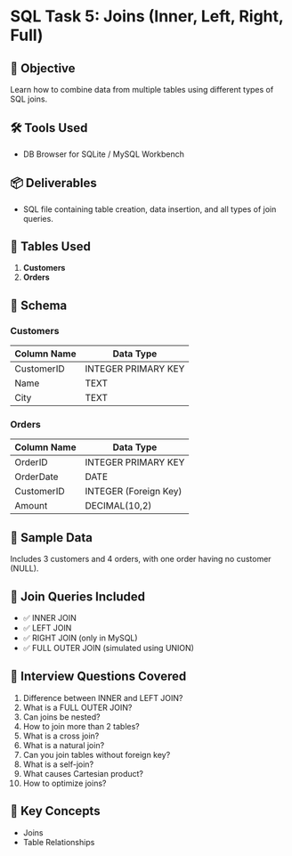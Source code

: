 
# SQL Task 5: Joins (Inner, Left, Right, Full)

## 🎯 Objective
Learn how to combine data from multiple tables using different types of SQL joins.

## 🛠 Tools Used
- DB Browser for SQLite / MySQL Workbench

## 📦 Deliverables
- SQL file containing table creation, data insertion, and all types of join queries.

## 🧱 Tables Used
1. **Customers**
2. **Orders**

## 📂 Schema

### Customers
| Column Name | Data Type |
|-------------|------------|
| CustomerID  | INTEGER PRIMARY KEY |
| Name        | TEXT |
| City        | TEXT |

### Orders
| Column Name | Data Type |
|-------------|------------|
| OrderID     | INTEGER PRIMARY KEY |
| OrderDate   | DATE |
| CustomerID  | INTEGER (Foreign Key) |
| Amount      | DECIMAL(10,2) |

## 💾 Sample Data
Includes 3 customers and 4 orders, with one order having no customer (NULL).

## 🔗 Join Queries Included
- ✅ INNER JOIN
- ✅ LEFT JOIN
- ✅ RIGHT JOIN (only in MySQL)
- ✅ FULL OUTER JOIN (simulated using UNION)

## 📄 Interview Questions Covered
1. Difference between INNER and LEFT JOIN?
2. What is a FULL OUTER JOIN?
3. Can joins be nested?
4. How to join more than 2 tables?
5. What is a cross join?
6. What is a natural join?
7. Can you join tables without foreign key?
8. What is a self-join?
9. What causes Cartesian product?
10. How to optimize joins?

## 📘 Key Concepts
- Joins
- Table Relationships
